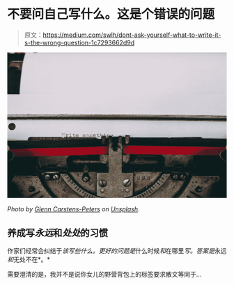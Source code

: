 # 不要问自己写什么。这是个错误的问题

> 原文：<https://medium.com/swlh/dont-ask-yourself-what-to-write-it-s-the-wrong-question-1c7293662d9d>

![](img/61bbdb7533538de076a60d6d863c8147.png)

*Photo by* [*Glenn Carstens-Peters*](https://unsplash.com/@glenncarstenspeters?utm_source=unsplash&utm_medium=referral&utm_content=creditCopyText) *on* [*Unsplash*](https://unsplash.com/search/photos/writing-on-a-train?utm_source=unsplash&utm_medium=referral&utm_content=creditCopyText)*.*

## 养成写*永远*和*处处*的习惯

作家们经常会纠结于*该写些什么。更好的问题是*什么时候*和*在哪里*写。答案是*永远*和*无处不在*。*

需要澄清的是，我并不是说你女儿的野营背包上的标签要求散文等同于…